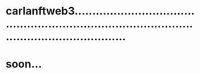 # carlanftweb3.........................................................................................................................
# soon...
